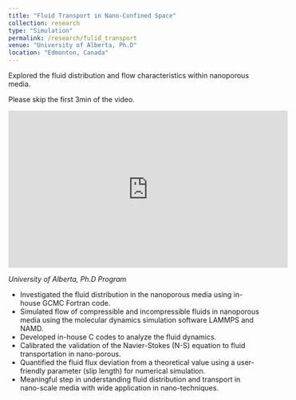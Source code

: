 ```yaml
---
title: "Fluid Transport in Nano-Confined Space"
collection: research
type: "Simulation"
permalink: /research/fulid_transport
venue: "University of Alberta, Ph.D"
location: "Edmonton, Canada"
---
```


Explored the fluid distribution and flow characteristics within nanoporous media.

<!--
<img src='/images/research_pictures/transport.png' width='500' height='300'>
-->

Please skip the first 3min of the video.
<iframe width="560" height="315" src="https://www.youtube.com/embed/x3GxBhRLq-s" title="AICHE Meeting" frameborder="0" allow="accelerometer; autoplay; clipboard-write; encrypted-media; gyroscope; picture-in-picture" allowfullscreen></iframe>

*University of Alberta, Ph.D Program*

- Investigated the fluid distribution in the nanoporous media using in-house GCMC Fortran code.
- Simulated flow of compressible and incompressible fluids in nanoporous media using the molecular dynamics simulation software LAMMPS and NAMD.
- Developed in-house C codes to analyze the fluid dynamics.
- Calibrated the validation of the Navier-Stokes (N-S) equation to fluid transportation in nano-porous.
- Quantified the fluid flux deviation from a theoretical value using a user-friendly parameter (slip length) for numerical simulation.
- Meaningful step in understanding fluid distribution and transport in nano-scale media with wide application in nano-techniques.
 
